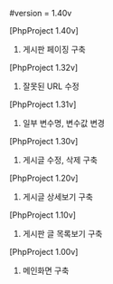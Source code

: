 #version = 1.40v

[PhpProject 1.40v]
1. 게시판 페이징 구축

[PhpProject 1.32v]
1. 잘못된 URL 수정

[PhpProject 1.31v]
1. 일부 변수명, 변수값 변경

[PhpProject 1.30v]
1. 게시글 수정, 삭제 구축

[PhpProject 1.20v]
1. 게시글 상세보기 구축

[PhpProject 1.10v]
1. 게시판 글 목록보기 구축

[PhpProject 1.00v]
1. 메인화면 구축
